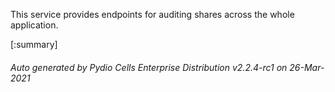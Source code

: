 






This service provides endpoints for auditing shares across the whole application.

[:summary]

###### Auto generated by Pydio Cells Enterprise Distribution v2.2.4-rc1 on 26-Mar-2021

